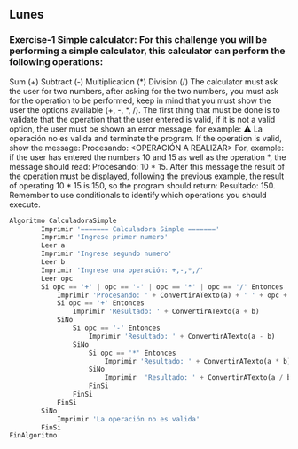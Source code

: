 ## Lunes

### Exercise-1 Simple calculator: For this challenge you will be performing a simple calculator, this calculator can perform the following operations:

Sum (+)
Subtract (-)
Multiplication (*)
Division (/)
The calculator must ask the user for two numbers, after asking for the two numbers, you must ask for the operation to be performed, keep in mind that you must show the user the options available (+, -, *, /). The first thing that must be done is to validate that the operation that the user entered is valid, if it is not a valid option, the user must be shown an error message, for example: ⚠️ La operación no es valida and terminate the program. If the operation is valid, show the message: Procesando: <OPERACIÓN A REALIZAR> For, example: if the user has entered the numbers 10 and 15 as well as the operation *, the message should read: Procesando: 10 * 15. After this message the result of the operation must be displayed, following the previous example, the result of operating 10 * 15 is 150, so the program should return: Resultado: 150. Remember to use conditionals to identify which operations you should execute.

```python
Algoritmo CalculadoraSimple
		Imprimir '======= Calculadora Simple ======='
		Imprimir 'Ingrese primer numero'
		Leer a
		Imprimir 'Ingrese segundo numero'
		Leer b
		Imprimir 'Ingrese una operación: +,-,*,/'
		Leer opc
		Si opc == '+' | opc == '-' | opc == '*' | opc == '/' Entonces
			Imprimir 'Procesando: ' + ConvertirATexto(a) + ' ' + opc + ' ' + ConvertirATexto(b)
			Si opc == '+' Entonces
				Imprimir 'Resultado: ' + ConvertirATexto(a + b)
			SiNo
				Si opc == '-' Entonces
					Imprimir 'Resultado: ' + ConvertirATexto(a - b)
				SiNo
					Si opc == '*' Entonces
						Imprimir 'Resultado: ' + ConvertirATexto(a * b)
					SiNo
						Imprimir  'Resultado: ' + ConvertirATexto(a / b)
					FinSi
				FinSi
			FinSi
		SiNo
			Imprimir 'La operación no es valida'
		FinSi
FinAlgoritmo
```
